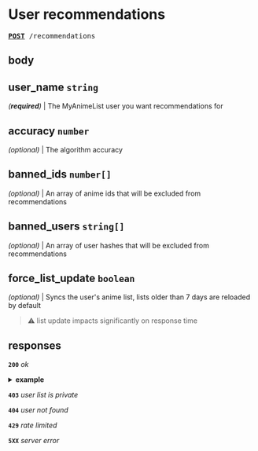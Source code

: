 # User recommendations

<pre>
<a href="#user-recommendations"><b>POST</b></a> /recommendations
</pre>

## body

##  user_name `string`  
*(**required**)* | The MyAnimeList user you want recommendations for

## accuracy `number`  
*(optional)* | The algorithm accuracy

## banned_ids `number[]`  
*(optional)* | An array of anime ids that will be excluded from recommendations

## banned_users `string[]`  
*(optional)* | An array of user hashes that will be excluded from recommendations

## force_list_update `boolean`  
*(optional)* | Syncs the user's anime list, lists older than 7 days are reloaded by default
> :warning: list update impacts significantly on response time

## responses

**`200`** *ok*

<details><summary><b>example</b></summary>

### request - *javascript*
```javascript

fetch(
    "https://api.reko.moe/recommendations",
    {
        method: 'POST',
        body: {
            user_name: "_nelt",
            accuracy: 100,
            banned_ids: [65432, 23441, 45041],
            banned_users: [
                "0cc175b9c0f1b6a831c399e269772661",
            ],
            force_list_update: false,
        }
    }
)
```

### response - *json*
```json
{
    "next_request": {
        "user_name": "_nelt",
        "accuracy": 100,
        "banned_ids": [65432, 23441, 45041],
        "banned_users": [
            "0cc175b9c0f1b6a831c399e269772661",
        ],
        "force_list_update": false,
    },
    "metadata": {
        "user_last_analyzed": "2022-12-31T12:00:00.000Z",
        "users": {
            "found": 8,
        },
        "rekos": {
            "sent": 24,
            "found": 63
        },
        "algorithm": {
            "passages": 1,
            "accuracy": 100
        },
    },
    "users": [
        {
            "hash": "6asd123ff1b6a4831c399e269456dgff",
            "affinity":  88,
            "rekos": {
                "sent": 13,
                "found": 43
            },
        },
    ],
    "rekos": [
        {
            "id": 33337,
            "info": {
                "mean": 7.67,
                "title": "ACCA: 13-ku Kansatsu-ka",
                "airing_date": "2017-04-12",
                "main_image": "https://api.myanimelist.net/images/anime/3/83776.jpg",
                "rating": 4,
                "num_episodes": 12,
                "genres": [1, 5, 21],
                "related": [
                    {"id": 44403, "relation": 1}
                ]
            },
            "prediction": {
                "enjoyment": 95.3,
                "score":  8.23
            },
            "users": [0, 2, 3]
        },
    ]
}
```

</details>

**`403`** *user list is private*

**`404`** *user not found*

**`429`** *rate limited*

**`5XX`** *server error*